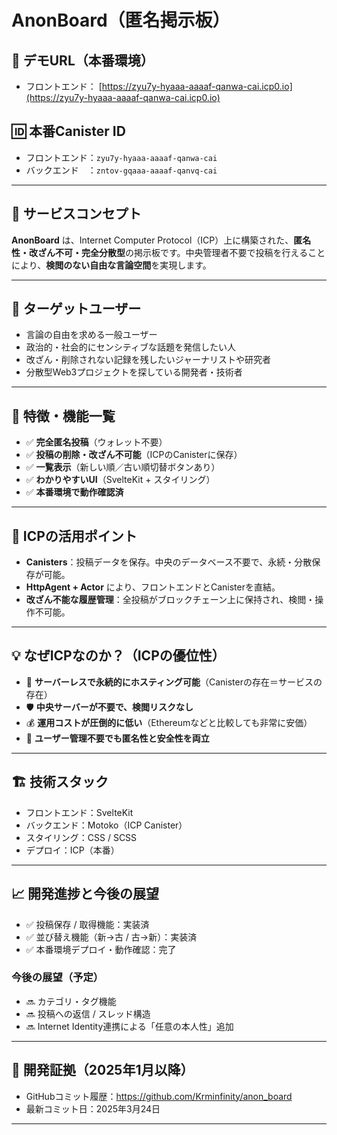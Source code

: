 # AnonBoard（匿名掲示板）

## 🔗 デモURL（本番環境）
- フロントエンド： [https://zyu7y-hyaaa-aaaaf-qanwa-cai.icp0.io](https://zyu7y-hyaaa-aaaaf-qanwa-cai.icp0.io)

## 🆔 本番Canister ID
- フロントエンド：`zyu7y-hyaaa-aaaaf-qanwa-cai`
- バックエンド　：`zntov-gqaaa-aaaaf-qanvq-cai`

---

## 📌 サービスコンセプト
**AnonBoard** は、Internet Computer Protocol（ICP）上に構築された、**匿名性・改ざん不可・完全分散型**の掲示板です。中央管理者不要で投稿を行えることにより、**検閲のない自由な言論空間**を実現します。

---

## 🎯 ターゲットユーザー
- 言論の自由を求める一般ユーザー
- 政治的・社会的にセンシティブな話題を発信したい人
- 改ざん・削除されない記録を残したいジャーナリストや研究者
- 分散型Web3プロジェクトを探している開発者・技術者

---

## 🌟 特徴・機能一覧
- ✅ **完全匿名投稿**（ウォレット不要）
- ✅ **投稿の削除・改ざん不可能**（ICPのCanisterに保存）
- ✅ **一覧表示**（新しい順／古い順切替ボタンあり）
- ✅ **わかりやすいUI**（SvelteKit + スタイリング）
- ✅ **本番環境で動作確認済**

---

## 🧠 ICPの活用ポイント
- **Canisters**：投稿データを保存。中央のデータベース不要で、永続・分散保存が可能。
- **HttpAgent + Actor** により、フロントエンドとCanisterを直結。
- **改ざん不能な履歴管理**：全投稿がブロックチェーン上に保持され、検閲・操作不可能。

---

## 💡 なぜICPなのか？（ICPの優位性）
- 🚀 **サーバーレスで永続的にホスティング可能**（Canisterの存在＝サービスの存在）
- 🛡️ **中央サーバーが不要で、検閲リスクなし**
- 💰 **運用コストが圧倒的に低い**（Ethereumなどと比較しても非常に安価）
- 🔐 **ユーザー管理不要でも匿名性と安全性を両立**

---

## 🏗️ 技術スタック
- フロントエンド：SvelteKit
- バックエンド：Motoko（ICP Canister）
- スタイリング：CSS / SCSS
- デプロイ：ICP（本番）

---

## 📈 開発進捗と今後の展望
- ✅ 投稿保存 / 取得機能：実装済
- ✅ 並び替え機能（新→古 / 古→新）：実装済
- ✅ 本番環境デプロイ・動作確認：完了

### 今後の展望（予定）
- 🔜 カテゴリ・タグ機能
- 🔜 投稿への返信 / スレッド構造
- 🔜 Internet Identity連携による「任意の本人性」追加

---

## 📄 開発証拠（2025年1月以降）
- GitHubコミット履歴：https://github.com/Krminfinity/anon_board
- 最新コミット日：2025年3月24日


---
